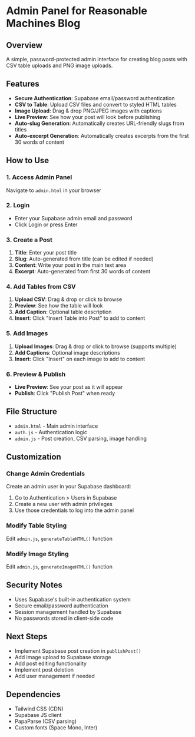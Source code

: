 # Admin Panel for Reasonable Machines Blog

## Overview
A simple, password-protected admin interface for creating blog posts with CSV table uploads and PNG image uploads.

## Features
- **Secure Authentication**: Supabase email/password authentication
- **CSV to Table**: Upload CSV files and convert to styled HTML tables
- **Image Upload**: Drag & drop PNG/JPEG images with captions
- **Live Preview**: See how your post will look before publishing
- **Auto-slug Generation**: Automatically creates URL-friendly slugs from titles
- **Auto-excerpt Generation**: Automatically creates excerpts from the first 30 words of content

## How to Use

### 1. Access Admin Panel
Navigate to `admin.html` in your browser

### 2. Login
- Enter your Supabase admin email and password
- Click Login or press Enter

### 3. Create a Post
1. **Title**: Enter your post title
2. **Slug**: Auto-generated from title (can be edited if needed)
3. **Content**: Write your post in the main text area
4. **Excerpt**: Auto-generated from first 30 words of content

### 4. Add Tables from CSV
1. **Upload CSV**: Drag & drop or click to browse
2. **Preview**: See how the table will look
3. **Add Caption**: Optional table description
4. **Insert**: Click "Insert Table into Post" to add to content

### 5. Add Images
1. **Upload Images**: Drag & drop or click to browse (supports multiple)
2. **Add Captions**: Optional image descriptions
3. **Insert**: Click "Insert" on each image to add to content

### 6. Preview & Publish
- **Live Preview**: See your post as it will appear
- **Publish**: Click "Publish Post" when ready

## File Structure
- `admin.html` - Main admin interface
- `auth.js` - Authentication logic
- `admin.js` - Post creation, CSV parsing, image handling

## Customization

### Change Admin Credentials
Create an admin user in your Supabase dashboard:
1. Go to Authentication > Users in Supabase
2. Create a new user with admin privileges
3. Use those credentials to log into the admin panel

### Modify Table Styling
Edit `admin.js`, `generateTableHTML()` function

### Modify Image Styling
Edit `admin.js`, `generateImageHTML()` function

## Security Notes
- Uses Supabase's built-in authentication system
- Secure email/password authentication
- Session management handled by Supabase
- No passwords stored in client-side code

## Next Steps
- Implement Supabase post creation in `publishPost()`
- Add image upload to Supabase storage
- Add post editing functionality
- Implement post deletion
- Add user management if needed

## Dependencies
- Tailwind CSS (CDN)
- Supabase JS client
- PapaParse (CSV parsing)
- Custom fonts (Space Mono, Inter)
